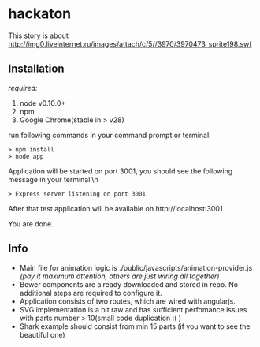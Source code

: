 hackaton
========

This story is about http://img0.liveinternet.ru/images/attach/c/5//3970/3970473_sprite198.swf

Installation
-
*required:*
  1. node v0.10.0+
  2. npm
  3. Google Chrome(stable in > v28)

run following commands in your command prompt or terminal:
```terminal
> npm install
> node app
```
Application will be started on port 3001, you should see the following message in your terminal:\n
```terminal
> Express server listening on port 3001
```
After that test application will be available on http://localhost:3001

You are done.

Info
---
- Main file for animation logic is ./public/javascripts/animation-provider.js *(pay it maximum attention, others are just wiring all together)*
- Bower components are already downloaded and stored in repo. No additional steps are required to configure it.
- Application consists of two routes, which are wired with angularjs.
- SVG implementation is a bit raw and has sufficient perfomance issues with parts number > 10(small code duplication :( )
- Shark example should consist from min 15 parts (if you want to see the beautiful one)


